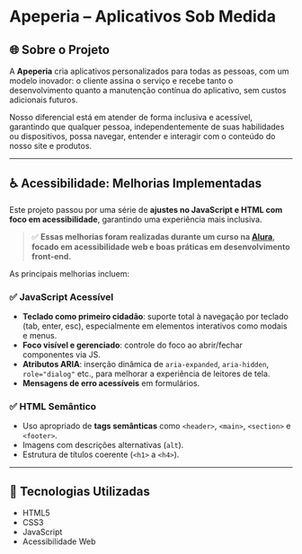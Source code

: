 # Apeperia – Aplicativos Sob Medida

## 🌐 Sobre o Projeto

A **Apeperia** cria aplicativos personalizados para todas as pessoas, com um modelo inovador: o cliente assina o serviço e recebe tanto o desenvolvimento quanto a manutenção contínua do aplicativo, sem custos adicionais futuros.

Nosso diferencial está em atender de forma inclusiva e acessível, garantindo que qualquer pessoa, independentemente de suas habilidades ou dispositivos, possa navegar, entender e interagir com o conteúdo do nosso site e produtos.

---

## ♿ Acessibilidade: Melhorias Implementadas

Este projeto passou por uma série de **ajustes no JavaScript e HTML com foco em acessibilidade**, garantindo uma experiência mais inclusiva.

> ✅ **Essas melhorias foram realizadas durante um curso na [Alura](https://www.alura.com.br/), focado em acessibilidade web e boas práticas em desenvolvimento front-end.**

As principais melhorias incluem:

### ✅ JavaScript Acessível

- **Teclado como primeiro cidadão**: suporte total à navegação por teclado (tab, enter, esc), especialmente em elementos interativos como modais e menus.
- **Foco visível e gerenciado**: controle do foco ao abrir/fechar componentes via JS.
- **Atributos ARIA**: inserção dinâmica de `aria-expanded`, `aria-hidden`, `role="dialog"` etc., para melhorar a experiência de leitores de tela.
- **Mensagens de erro acessíveis** em formulários.

### ✅ HTML Semântico

- Uso apropriado de **tags semânticas** como `<header>`, `<main>`, `<section>` e `<footer>`.
- Imagens com descrições alternativas (`alt`).
- Estrutura de títulos coerente (`<h1>` a `<h4>`).

---

## 🚀 Tecnologias Utilizadas

- HTML5
- CSS3
- JavaScript 
- Acessibilidade Web 

